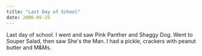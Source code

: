 ```yaml
---
title: "Last Day of School"
date: 2006-05-25
---
```


Last day of school. I went and saw Pink Panther and Shaggy Dog. Went to Souper Salad, then saw She's the Man. I had a pickle, crackers with peanut butter and M&Ms.

